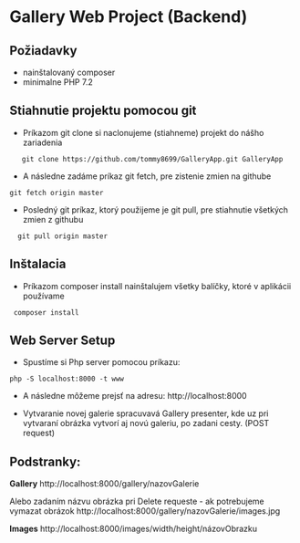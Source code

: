 Gallery Web Project (Backend) 
=================

Požiadavky
------------
- nainštalovaný composer 
- minimalne PHP 7.2 

Stiahnutie projektu pomocou git
--------------------------------

- Príkazom git clone si naclonujeme (stiahneme) projekt do nášho zariadenia  
```
   git clone https://github.com/tommy8699/GalleryApp.git GalleryApp
```
- A následne zadáme príkaz git fetch, pre zistenie zmien na githube
 ```  
git fetch origin master
```
- Posledný git príkaz, ktorý použijeme je git pull, pre stiahnutie všetkých zmien z githubu
``` 
  git pull origin master
```

Inštalacia
------------
- Príkazom composer install nainštalujem všetky balíčky, ktoré v aplikácii používame 
 ```
  composer install 
 ```
Web Server Setup
----------------

- Spustíme si Php server pomocou príkazu: 
```
php -S localhost:8000 -t www
```
- A následne môžeme prejsť na adresu:
     http://localhost:8000

- Vytvaranie novej galerie spracuvavá Gallery presenter, kde uz pri vytvaraní obrázka vytvorí aj novú galeriu, po zadani cesty. (POST request) 

Podstranky:
-----------
**Gallery**
http://localhost:8000/gallery/nazovGalerie

Alebo zadaním názvu obrázka pri Delete requeste - ak potrebujeme vymazat obrázok
http://localhost:8000/gallery/nazovGalerie/images.jpg

**Images**
http://localhost:8000/images/width/height/názovObrazku
